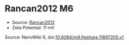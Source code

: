 <a name="material" />

# Rancan2012 M6
<script type="application/ld+json">
  {
    "@context": "https://schema.org/",
    "@type": "ChemicalSubstance",
    "@id": "https://egonw.github.io/nanowiki/nanowiki208.html#material",
    "http://purl.org/dc/terms/conformsTo":
      {
        "@type": "CreativeWork",
        "@id": "https://bioschemas.org/profiles/ChemicalSubstance/0.4-RELEASE/"
      },
    "identfier": "208",
    "name": "Rancan2012 M6",
    "url": "https://egonw.github.io/nanowiki/nanowiki208.html#material",
    "sameAs": "http://127.0.0.1/mediawiki/index.php/Special:URIResolver/Rancan2012_M6"
  }
</script>


* Source: [Rancan2012](articleRancan2012.md)
* Zeta Potential: 11 mV


Source: NanoWiki 6, doi:[10.6084/m9.figshare.11897205.v1](https://doi.org/10.6084/m9.figshare.11897205.v1)
